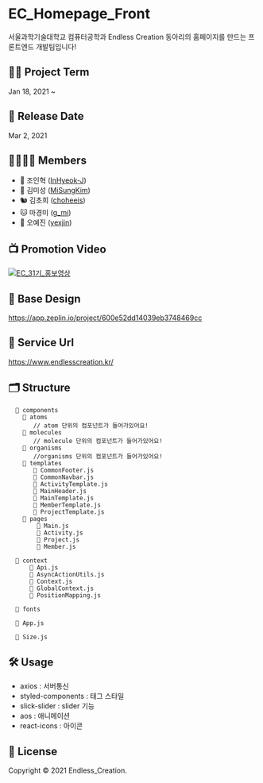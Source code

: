 # EC_Homepage_Front
서울과학기술대학교 컴퓨터공학과 Endless Creation 동아리의 홈페이지를 만드는 프론트엔드 개발팀입니다!


## 🧑‍💻 Project Term
Jan 18, 2021 ~ 


## 📰 Release Date
Mar 2, 2021


## 👨‍👩‍👧‍👧 Members
* 🐔 조인혁 ([InHyeok-J](https://github.com/InHyeok-J/))
* 🐹 김미성 ([MiSungKim](https://github.com/MiSungKim/))
* 🐿 김초희 ([choheeis](https://github.com/))
* 🐱 마경미 ([g_mi](https://github.com/g_mi/))
* 🐷 오예진 ([yexjin](https://github.com/yexjin/))


## 📺 Promotion Video
[![EC_31기_홍보영상](https://img.youtube.com/vi/6QosveEmeqg/0.jpg)](https://www.youtube.com/watch?v=6QosveEmeqg&feature=youtu.be)


## 🎨 Base Design
https://app.zeplin.io/project/600e52dd14039eb3748469cc


## 📡 Service Url
https://www.endlesscreation.kr/

## 🗂 Structure
```
  📁 components 
    📁 atoms
       // atom 단위의 컴포넌트가 들어가있어요!
    📁 molecules
       // molecule 단위의 컴포넌트가 들어가있어요!
    📁 organisms
       //organisms 단위의 컴포넌트가 들어가있어요!
    📁 templates
       📄 CommonFooter.js
       📄 CommonNavbar.js
       📄 ActivityTemplate.js
       📄 MainHeader.js
       📄 MainTemplate.js
       📄 MemberTemplate.js
       📄 ProjectTemplate.js
    📁 pages
        📄 Main.js
        📄 Activity.js
        📄 Project.js
        📄 Member.js
      
  📁 context
      📄 Api.js
      📄 AsyncActionUtils.js
      📄 Context.js
      📄 GlobalContext.js
      📄 PositionMapping.js
  
  📁 fonts
  
  📄 App.js
  
  📄 Size.js 
```

## 🛠 Usage
* axios : 서버통신
* styled-components : 태그 스타일
* slick-slider : slider 기능
* aos : 애니메이션
* react-icons : 아이콘


## 📝 License
Copyright © 2021 Endless_Creation.
